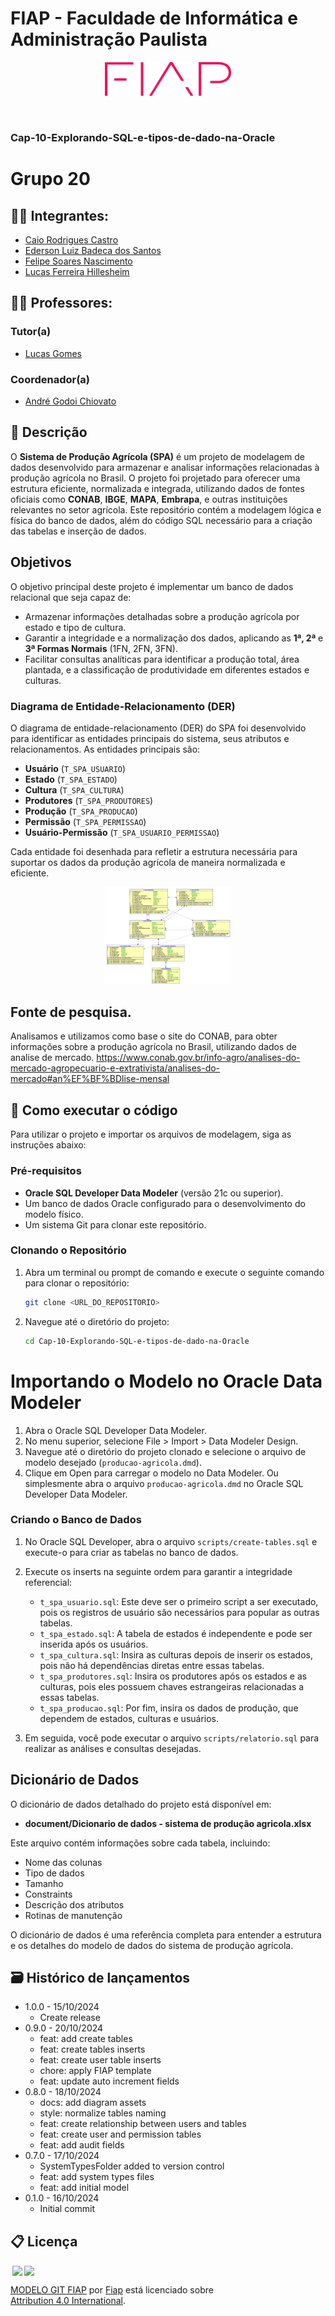# FIAP - Faculdade de Informática e Administração Paulista

<p align="center">
<a href= "https://www.fiap.com.br/"><img src="assets/logo-fiap.png" alt="FIAP - Faculdade de Informática e Administração Paulista" border="0" width=40% height=40%></a>
</p>

<br>

### Cap-10-Explorando-SQL-e-tipos-de-dado-na-Oracle

# Grupo 20


## 👨‍🎓 Integrantes: 
- <a href="https://www.linkedin.com/in/caiorcastro/">Caio Rodrigues Castro</a> 
- <a href="https://www.linkedin.com/in/ederson-badeca/">Ederson Luiz Badeca dos Santos</a> 
- <a href="https://www.linkedin.com/in/digitalmanagerfelipesoares/">Felipe Soares Nascimento</a>
- <a href="https://www.linkedin.com/in/lfhillesheim/">Lucas Ferreira Hillesheim</a>

## 👩‍🏫 Professores:
### Tutor(a) 
- <a href="https://www.linkedin.com/in/lucas-gomes-moreira-15a8452a/">Lucas Gomes</a>
### Coordenador(a)
- <a href="https://www.linkedin.com/in/profandregodoi/">André Godoi Chiovato</a>

## 📜 Descrição
O **Sistema de Produção Agrícola (SPA)** é um projeto de modelagem de dados desenvolvido para armazenar e analisar informações relacionadas à produção agrícola no Brasil. O projeto foi projetado para oferecer uma estrutura eficiente, normalizada e integrada, utilizando dados de fontes oficiais como **CONAB**, **IBGE**, **MAPA**, **Embrapa**, e outras instituições relevantes no setor agrícola. Este repositório contém a modelagem lógica e física do banco de dados, além do código SQL necessário para a criação das tabelas e inserção de dados.

## Objetivos

O objetivo principal deste projeto é implementar um banco de dados relacional que seja capaz de:
- Armazenar informações detalhadas sobre a produção agrícola por estado e tipo de cultura.
- Garantir a integridade e a normalização dos dados, aplicando as **1ª, 2ª** e **3ª Formas Normais** (1FN, 2FN, 3FN).
- Facilitar consultas analíticas para identificar a produção total, área plantada, e a classificação de produtividade em diferentes estados e culturas.

### Diagrama de Entidade-Relacionamento (DER)

O diagrama de entidade-relacionamento (DER) do SPA foi desenvolvido para identificar as entidades principais do sistema, seus atributos e relacionamentos. As entidades principais são:

- **Usuário** (`T_SPA_USUARIO`)
- **Estado** (`T_SPA_ESTADO`)
- **Cultura** (`T_SPA_CULTURA`)
- **Produtores** (`T_SPA_PRODUTORES`)
- **Produção** (`T_SPA_PRODUCAO`)
- **Permissão** (`T_SPA_PERMISSAO`)
- **Usuário-Permissão** (`T_SPA_USUARIO_PERMISSAO`)

Cada entidade foi desenhada para refletir a estrutura necessária para suportar os dados da produção agrícola de maneira normalizada e eficiente.

<p align="center">
<a href= "assets/producao-agricola.png"><img src="assets/producao-agricola.png" alt="Diagrama do modelo de dados" border="0" width=40% height=40%></a>
</p>

## Fonte de pesquisa.

Analisamos e utilizamos como base o site do CONAB, para obter informações sobre a produção agrícola no Brasil, utilizando dados de analise de mercado.
https://www.conab.gov.br/info-agro/analises-do-mercado-agropecuario-e-extrativista/analises-do-mercado#an%EF%BF%BDlise-mensal

## 🔧 Como executar o código

Para utilizar o projeto e importar os arquivos de modelagem, siga as instruções abaixo:

### Pré-requisitos

- **Oracle SQL Developer Data Modeler** (versão 21c ou superior).
- Um banco de dados Oracle configurado para o desenvolvimento do modelo físico.
- Um sistema Git para clonar este repositório.

### Clonando o Repositório
1. Abra um terminal ou prompt de comando e execute o seguinte comando para clonar o repositório:

   ```bash
   git clone <URL_DO_REPOSITORIO>
    ```
2. Navegue até o diretório do projeto:

   ```bash
   cd Cap-10-Explorando-SQL-e-tipos-de-dado-na-Oracle
   ```
   
# Importando o Modelo no Oracle Data Modeler
1. Abra o Oracle SQL Developer Data Modeler.
2. No menu superior, selecione File > Import > Data Modeler Design.
3. Navegue até o diretório do projeto clonado e selecione o arquivo de modelo desejado (`producao-agricola.dmd`).
4. Clique em Open para carregar o modelo no Data Modeler.
Ou simplesmente abra o arquivo `producao-agricola.dmd` no Oracle SQL Developer Data Modeler.

### Criando o Banco de Dados

1. No Oracle SQL Developer, abra o arquivo `scripts/create-tables.sql` e execute-o para criar as tabelas no banco de dados.
2. Execute os inserts na seguinte ordem para garantir a integridade referencial:

   - `t_spa_usuario.sql`: Este deve ser o primeiro script a ser executado, pois os registros de usuário são necessários para popular as outras tabelas.
   - `t_spa_estado.sql`: A tabela de estados é independente e pode ser inserida após os usuários.
   - `t_spa_cultura.sql`: Insira as culturas depois de inserir os estados, pois não há dependências diretas entre essas tabelas.
   - `t_spa_produtores.sql`: Insira os produtores após os estados e as culturas, pois eles possuem chaves estrangeiras relacionadas a essas tabelas.
   - `t_spa_producao.sql`: Por fim, insira os dados de produção, que dependem de estados, culturas e usuários.

3. Em seguida, você pode executar o arquivo `scripts/relatorio.sql` para realizar as análises e consultas desejadas.

## Dicionário de Dados

O dicionário de dados detalhado do projeto está disponível em:

- **document/Dicionario de dados - sistema de produção agricola.xlsx**

Este arquivo contém informações sobre cada tabela, incluindo:

- Nome das colunas
- Tipo de dados
- Tamanho
- Constraints
- Descrição dos atributos
- Rotinas de manutenção

O dicionário de dados é uma referência completa para entender a estrutura e os detalhes do modelo de dados do sistema de produção agrícola.

## 🗃 Histórico de lançamentos

* 1.0.0 - 15/10/2024
    * Create release
* 0.9.0 - 20/10/2024
    * feat: add create tables
    * feat: create tables inserts
    * feat: create user table inserts
    * chore: apply FIAP template
    * feat: update auto increment fields
* 0.8.0 - 18/10/2024
    * docs: add diagram assets
    * style: normalize tables naming
    * feat: create relationship between users and tables
    * feat: create user and permission tables
    * feat: add audit fields
* 0.7.0 - 17/10/2024
    * SystemTypesFolder added to version control
    * feat: add system types files
    * feat: add initial model
* 0.1.0 - 16/10/2024
    * Initial commit



## 📋 Licença

<img style="height:22px!important;margin-left:3px;vertical-align:text-bottom;" src="https://mirrors.creativecommons.org/presskit/icons/cc.svg?ref=chooser-v1"><img style="height:22px!important;margin-left:3px;vertical-align:text-bottom;" src="https://mirrors.creativecommons.org/presskit/icons/by.svg?ref=chooser-v1"><p xmlns:cc="http://creativecommons.org/ns#" xmlns:dct="http://purl.org/dc/terms/"><a property="dct:title" rel="cc:attributionURL" href="https://github.com/agodoi/template">MODELO GIT FIAP</a> por <a rel="cc:attributionURL dct:creator" property="cc:attributionName" href="https://fiap.com.br">Fiap</a> está licenciado sobre <a href="http://creativecommons.org/licenses/by/4.0/?ref=chooser-v1" target="_blank" rel="license noopener noreferrer" style="display:inline-block;">Attribution 4.0 International</a>.</p>
